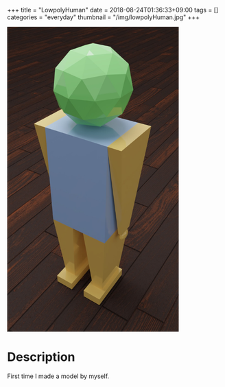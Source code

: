 +++
title = "LowpolyHuman"
date = 2018-08-24T01:36:33+09:00
tags = []
categories = "everyday"
thumbnail = "/img/lowpolyHuman.jpg"
+++

<div class="image" style="max-width: 400px;">
<img src="/img/lowpolyHuman.jpg">
</div>

<div class="description">
<h1 style="width=100%">Description</h1>

First time I made a model by myself.